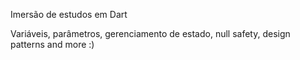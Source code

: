 Imersão de estudos em Dart

Variáveis, parâmetros, gerenciamento de estado, null safety, design patterns and more :)
